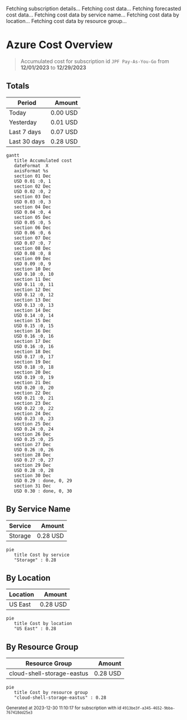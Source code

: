 Fetching subscription details...
Fetching cost data...
Fetching forecasted cost data...
Fetching cost data by service name...
Fetching cost data by location...
Fetching cost data by resource group...
# Azure Cost Overview

> Accumulated cost for subscription id `JPF Pay-As-You-Go` from **12/01/2023** to **12/29/2023**

## Totals

|Period|Amount|
|---|---:|
|Today|0.00 USD|
|Yesterday|0.01 USD|
|Last 7 days|0.07 USD|
|Last 30 days|0.28 USD|

```mermaid
gantt
   title Accumulated cost
   dateFormat  X
   axisFormat %s
   section 01 Dec
   USD 0.01 :0, 1
   section 02 Dec
   USD 0.02 :0, 2
   section 03 Dec
   USD 0.03 :0, 3
   section 04 Dec
   USD 0.04 :0, 4
   section 05 Dec
   USD 0.05 :0, 5
   section 06 Dec
   USD 0.06 :0, 6
   section 07 Dec
   USD 0.07 :0, 7
   section 08 Dec
   USD 0.08 :0, 8
   section 09 Dec
   USD 0.09 :0, 9
   section 10 Dec
   USD 0.10 :0, 10
   section 11 Dec
   USD 0.11 :0, 11
   section 12 Dec
   USD 0.12 :0, 12
   section 13 Dec
   USD 0.13 :0, 13
   section 14 Dec
   USD 0.14 :0, 14
   section 15 Dec
   USD 0.15 :0, 15
   section 16 Dec
   USD 0.16 :0, 16
   section 17 Dec
   USD 0.16 :0, 16
   section 18 Dec
   USD 0.17 :0, 17
   section 19 Dec
   USD 0.18 :0, 18
   section 20 Dec
   USD 0.19 :0, 19
   section 21 Dec
   USD 0.20 :0, 20
   section 22 Dec
   USD 0.21 :0, 21
   section 23 Dec
   USD 0.22 :0, 22
   section 24 Dec
   USD 0.23 :0, 23
   section 25 Dec
   USD 0.24 :0, 24
   section 26 Dec
   USD 0.25 :0, 25
   section 27 Dec
   USD 0.26 :0, 26
   section 28 Dec
   USD 0.27 :0, 27
   section 29 Dec
   USD 0.28 :0, 28
   section 30 Dec
   USD 0.29 : done, 0, 29
   section 31 Dec
   USD 0.30 : done, 0, 30
```

## By Service Name

|Service|Amount|
|---|---:|
|Storage|0.28 USD|

```mermaid
pie
   title Cost by service
   "Storage" : 0.28
```

## By Location

|Location|Amount|
|---|---:|
|US East|0.28 USD|

```mermaid
pie
   title Cost by location
   "US East" : 0.28
```

## By Resource Group

|Resource Group|Amount|
|---|---:|
|cloud-shell-storage-eastus|0.28 USD|

```mermaid
pie
   title Cost by resource group
   "cloud-shell-storage-eastus" : 0.28
```

<sup>Generated at 2023-12-30 11:10:17 for subscription with id `4913be3f-a345-4652-9bba-767418dd25e3`</sup>
